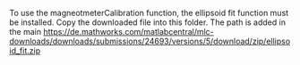 To use the magneotmeterCalibration function, the ellipsoid fit function must be installed. Copy the downloaded file into this folder. The path is added in the main
https://de.mathworks.com/matlabcentral/mlc-downloads/downloads/submissions/24693/versions/5/download/zip/ellipsoid_fit.zip
